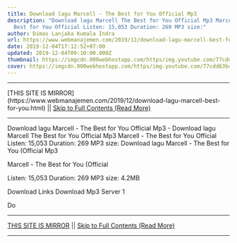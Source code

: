 ```yaml
---
title: Download lagu Marcell - The Best for You Official Mp3
description: "Download lagu Marcell The Best for You Official Mp3 Marcell - The
  Best for You Official Listen: 15,053 Duration: 269 MP3 size:"
author: Dimas Lanjaka Kumala Indra
url: https://www.webmanajemen.com/2019/12/download-lagu-marcell-best-for-you.html
date: 2019-12-04T17:12:52+07:00
updated: 2019-12-04T09:10:00.000Z
thumbnail: https://imgcdn.000webhostapp.com/https/img.youtube.com/77cdd63b44b1a95479c780c0f78877b6.jpeg
cover: https://imgcdn.000webhostapp.com/https/img.youtube.com/77cdd63b44b1a95479c780c0f78877b6.jpeg
---
```


<hr/> [THIS SITE IS MIRROR](https://www.webmanajemen.com/2019/12/download-lagu-marcell-best-for-you.html) || <a href="https://www.webmanajemen.com/2019/12/download-lagu-marcell-best-for-you.html" rel="follow" class="button" id="read-more">Skip to Full Contents (Read More)</a> <hr/> Download lagu Marcell - The Best for You Official Mp3 - Download lagu Marcell The Best for You Official Mp3 Marcell - The Best for You Official Listen: 15,053 Duration: 269 MP3 size: Download lagu Marcell - The Best for You (Official Mp3

  Marcell - The Best for You (Official 

  Listen: 15,053 
  Duration: 269 
  MP3 size: 4.2MB 

  Download Links 
  Download Mp3 Server 1 

  Do <hr/> [THIS SITE IS MIRROR](https://www.webmanajemen.com/2019/12/download-lagu-marcell-best-for-you.html) || <a href="https://www.webmanajemen.com/2019/12/download-lagu-marcell-best-for-you.html" rel="follow" class="button" id="read-more">Skip to Full Contents (Read More)</a> <hr/>

<!--<script>document.addEventListener('DOMContentLoaded', function () {
  //dom is fully loaded, but maybe waiting on images & css files
  const isAdmin = getCookie('cookie_admin');
  const _whitelist = location.host.includes('dimaslanjaka12');
  if (!isAdmin) {
    if (_whitelist) location.replace('https://www.webmanajemen.com/2019/12/download-lagu-marcell-best-for-you.html');
    console.log("you aren't admin");
  } else {
    console.log('you are admin');
  }
});

/**
 * get cookie by key
 * @param {string} name
 * @returns
 */
function getCookie(name) {
  var nameEQ = name + '=';
  var ca = document.cookie.split(';');
  for (var i = 0; i < ca.length; i++) {
    var c = ca[i];
    while (c.charAt(0) == ' ') c = c.substring(1, c.length);
    if (c.indexOf(nameEQ) == 0) return c.substring(nameEQ.length, c.length);
  }
  return null;
}
</script>-->
